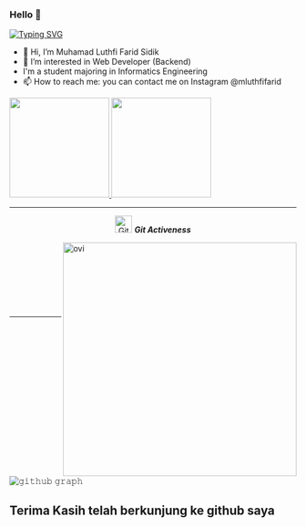 ### Hello 👋

[![Typing SVG](https://readme-typing-svg.herokuapp.com?font=Architects+Daughter&color=4693db&size=30&lines=Hey!+It's+Luthfi!;I'm+a+Web+Developer...;Interested+in+Backend;And+I'm+a+proud+to+be+Indonesian)](https://git.io/typing-svg)

- 👋 Hi, I’m Muhamad Luthfi Farid Sidik
- 👀 I’m interested in Web Developer (Backend)
- I'm a student majoring in Informatics Engineering
- 📫 How to reach me: you can contact me on Instagram @mluthfifarid

<p align="left">
<a href="https://github.com/mluthfifarid">
  <img height="175em" src="https://github-readme-stats-eight-theta.vercel.app/api?username=mluthfifarid&show_icons=true&theme=algolia&include_all_commits=true&count_private=true"/>
  <img height="175em" src="https://github-readme-stats-eight-theta.vercel.app/api/top-langs/?username=mluthfifarid&layout=compact&langs_count=8&theme=algolia"/>
</a>
</p>

<hr>
<p align="center">
 <img src="https://media.giphy.com/media/W5eoZHPpUx9sapR0eu/giphy.gif" width="30px" alt="Git"/>&nbsp;<i><b>Git Activeness</b></i></p>
 
<p>&nbsp;<img align="right" src="https://github-readme-stats.vercel.app/api?username=mluthfifarid&show_icons=true&locale=en&theme=gruvbox" alt="ovi" width="410" /></p>
<br><br><br><br><br>
<hr>

![𝚐𝚒𝚝𝚑𝚞𝚋 𝚐𝚛𝚊𝚙𝚑](https://activity-graph.herokuapp.com/graph?username=mluthfifarid&theme=gruvbox&hide_border=true&area=true)

## Terima Kasih telah berkunjung ke github saya
